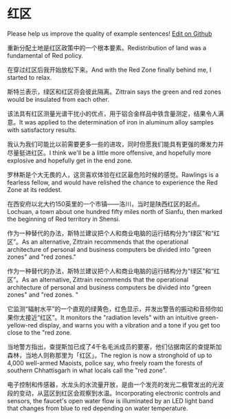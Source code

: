 # 红区

Please help us improve the quality of example sentences! [Edit on Github](https://github.com/jiyushe/jiyu-example-sentence-source/blob/main/chinese/hongqu.md)

<p><span class="chinese">重新分配土地是红区政策中的一个根本要素。</span><span class="english">Redistribution of land was a fundamental of Red policy.</span></p>

<p><span class="chinese">在穿过红区后我开始放松下来。</span><span class="english">And with the Red Zone finally behind me, I started to relax.</span></p>

<p><span class="chinese">斯特兰表示，绿区和红区将会彼此隔离。</span><span class="english">Zittrain says the green and red zones would be insulated from each other.</span></p>

<p><span class="chinese">该法具有红区测量光谱干扰小的优点，用于铝合金样品中铁含量测定，结果令人满意。</span><span class="english">It was applied to the determination of iron in aluminum alloy samples with satisfactory results.</span></p>

<p><span class="chinese">我认为我们可能比以前需要更多一些的进攻，同时但愿我们能具有更强的爆发力并尽量挺进红区。</span><span class="english">I think we'll be a little more offensive, and hopefully more explosive and hopefully get in the end zone.</span></p>

<p><span class="chinese">罗林斯是个大无畏的人，这货喜欢体验在红区最危险时候的感觉。</span><span class="english">Rawlings is a fearless fellow, and would have relished the chance to experience the Red Zone at its reddest.</span></p>

<p><span class="chinese">在西安府以北大约150英里的一个市镇——洛川，当时是陕西红区的起点。</span><span class="english">Lochuan, a town about one hundred fifty miles north of Sianfu, then marked the beginning of Red territory in Shensi.</span></p>

<p><span class="chinese">作为一种替代的办法，斯特兰建议把个人和商业电脑的运行结构分为“绿区”和“红区”。</span><span class="english">As an alternative, Zittrain recommends that the operational architecture of personal and business computers be divided into "green zones" and "red zones."</span></p>

<p><span class="chinese">作为一种替代的办法，斯特兰建议把个人和商业电脑的运行结构分为“绿区”和“红区”。</span><span class="english">As an alternative, Zittrain recommends that the operational architecture of personal and business computers be divided into "green zones" and "red zones. "</span></p>

<p><span class="chinese">它监测“辐射水平”的一个直观的绿黄色，红色显示，并发出警告的振动和音频你如果你太接近“红区”。</span><span class="english">It monitors the "radiation levels" with an intuitive green-yellow-red display, and warns you with a vibration and a tone if you get too close to the "red zone.</span></p>

<p><span class="chinese">当地警方指出，查提斯加已成了4千名毛派成员的要塞，他们佔据南区的查提斯加森林，当地人则称那里为「红区」。</span><span class="english">The region is now a stronghold of up to 4,000 well-armed Maoists, police say, who freely roam the forests of southern Chhattisgarh in what locals call the "red zone".</span></p>

<p><span class="chinese">电子控制和传感器，水龙头的水流量开放，是由一个发亮的发光二极管发出的光波段的变动，从蓝区到红区会观察到水温。</span><span class="english">Incorporating electronic controls and sensors, the faucet's open water flow is illuminated by an LED light band that changes from blue to red depending on water temperature.</span></p>

